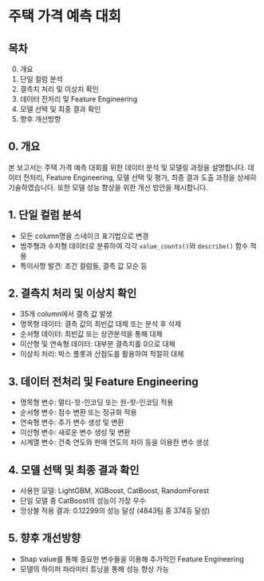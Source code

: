 # 주택 가격 예측 대회

## 목차
0. 개요
1. 단일 컬럼 분석
2. 결측치 처리 및 이상치 확인
3. 데이터 전처리 및 Feature Engineering
4. 모델 선택 및 최종 결과 확인
5. 향후 개선방향

## 0. 개요
본 보고서는 주택 가격 예측 대회를 위한 데이터 분석 및 모델링 과정을 설명합니다. 데이터 전처리, Feature Engineering, 모델 선택 및 평가, 최종 결과 도출 과정을 상세히 기술하였습니다. 또한 모델 성능 향상을 위한 개선 방안을 제시합니다.

## 1. 단일 컬럼 분석
- 모든 column명을 스네이크 표기법으로 변경
- 범주형과 수치형 데이터로 분류하여 각각 `value_counts()`와 `describe()` 함수 적용
- 특이사항 발견: 조건 컬럼들, 결측 값 모순 등

## 2. 결측치 처리 및 이상치 확인
- 35개 column에서 결측 값 발생
- 명목형 데이터: 결측 값의 최빈값 대체 또는 분석 후 삭제
- 순서형 데이터: 최빈값 또는 상관분석을 통해 대체
- 이산형 및 연속형 데이터: 대부분 결측치를 0으로 대체
- 이상치 처리: 박스 플롯과 산점도를 활용하여 적절히 대체

## 3. 데이터 전처리 및 Feature Engineering
- 명목형 변수: 멀티-핫-인코딩 또는 원-핫-인코딩 적용
- 순서형 변수: 점수 변환 또는 정규화 적용
- 연속형 변수: 추가 변수 생성 및 변환
- 이산형 변수: 새로운 변수 생성 및 변환
- 시계열 변수: 건축 연도와 판매 연도의 차이 등을 이용한 변수 생성

## 4. 모델 선택 및 최종 결과 확인
- 사용한 모델: LightGBM, XGBoost, CatBoost, RandomForest
- 단일 모델 중 CatBoost의 성능이 가장 우수
- 앙상블 적용 결과: 0.12299의 성능 달성 (4843팀 중 374등 달성)

## 5. 향후 개선방향
- Shap value를 통해 중요한 변수들을 이용해 추가적인 Feature Engineering
- 모델의 하이퍼 파라미터 튜닝을 통해 성능 향상 가능


